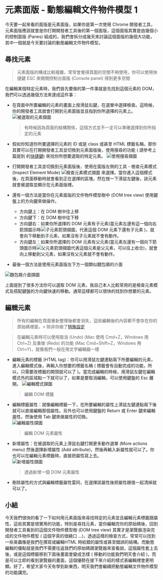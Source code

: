# 元素面版 - 動態編輯文件物件模型 1

今天要一起來看的面版是元素面版，如果你是第一次使用 Chrome 開發者工具，元素面版應該就會是你打開開發者工具後的第一個面版，這個面版其實是由幾個小的控制面版 (Panes) 組成的，我們會拆分成幾天來討論這個面版的幾個大功能，其中一個就是今天要討論的動態編輯文件物件模型。

## 尋找元素

> 元素面版的構成比較複雜，常常會覺得頁面的空間不夠使用，你可以使用快捷鍵 ESC 來開關控制台面版 (Console panel) 得到更多空間

在編輯某個特定元素時，我們首先要做的第一件事就是先找到這個元素的 DOM，我們可以透過幾個方法來達成這件事：

* 在頁面中所要編輯的元素的畫面上按滑鼠右鍵，在選單中選擇檢查。這時候，你的開發者工具就會打開到元素面版並且指到你所選擇的元素上。
![被選取的元素擷圖](https://www.dropbox.com/s/l6x4feo5ts4rabs/selected-el.jpg?raw=1)

  > 有時候因為頁面的結構關係，這個方式並不一定可以準確選擇到你所指定的元素

* 假如你知道你所要選擇的元素的 ID 或是 class 或甚至 HTML 標籤名稱，那你其實可以在打開開發者工具並切換到元素面版後，使用搜尋的功能 ( 請參考上篇提到
  的[快捷鍵](https://github.com/konekoya/talks/blob/master/intro-to-chrome-devtools-triathlon/day-6.md#%E5%B9%BE%E5%80%8B%E5%B8%B8%E7%94%A8%E7%9A%84%E5%BF%AB%E6%8D%B7%E9%8D%B5)) 來找你所想要選取的特定元素。
![使用搜尋擷圖](https://www.dropbox.com/s/zcsgid4luxmt73p/search.jpg?raw=1)

* 打開開發者工具並切換到元素面版後，使用在面版左側的工具 - 檢查元素模式 (Inspect Element Mode) ![檢查元素模式擷圖](https://www.dropbox.com/s/wm4zg1crwv9dbjc/inspect-el-tool.jpg?raw=1) 來選擇。當你進入這個模式後，在頁面移動時就會看到正在選擇的區塊，然在按一下滑鼠左鍵後，該元素就會被選取並顯示在元素面版裡。

* 還有一個方法是當你在元素面版的文件物件模型樹中 (DOM tree view) 使用鍵盤上的方向鍵來做操作。

    - 方向鍵上：在 DOM 樹中往上移
    - 方向鍵下：在 DOM 樹中往下移
    - 方向鍵右：如果你所選擇的 DOM 元素有子元素(當元素左邊有這一個向右箭頭圖示時![子元素箭頭擷圖](https://www.dropbox.com/s/v8zve55sslckpl3/dom-arrow.jpg?raw=1)，代表這個 DOM 元素下還有子元素 )，就會向下移動到子元素，如果沒有子元素就不會有動作。
    - 方向鍵左：如果你所選擇的 DOM 元素有父元素(當元素左邊有一個向下箭頭圖示時![父元素箭頭擷圖](https://www.dropbox.com/s/xhbjrx0c4vvjxbw/dom-arrow-parent.jpg?raw=1)代表這個元素是父元素，可以往上收合)，就會向上移動到父元素，如果沒有父元素就不會有動作。

* 最後一個方法是使用元素面版左下方一個類似麵包屑的介面  

![麵包屑介面擷圖](https://www.dropbox.com/s/p8oip8h4nayw200/breadcrume.jpg?raw=1) 

上面提到了很多方法你可以選取 DOM 元素，我自己本人比較常用的是檢查元素模式及搭配鍵盤的方向鍵快速的移動。通常這樣都可以很快的找到你想要的元素。

## 編輯元素

> 所有的編輯在頁面重新整理後都會消失，這些編輯後的內容都不會存在你的原始碼裡面，> 除非你做了[特殊設定](https://developers.google.com/web/tools/setup/setup-workflow)

> 在編輯元素時可以使用取消 (Undo) (Mac 使用 Cmd+Z，Windows 用 Ctrl+Z) 及重做 (Redo) 的功能 (Mac Cmd+Shift+Z，Windows 用 Ctrl+Y)，就像我們一般在用文字編輯器一樣

* 編輯元素的標籤 (HTML tag)：你可以用滑鼠左鍵連點兩下所要編輯的元素，進入編輯模式後，再輸入你想要的標籤名稱 ( 標籤會有自動完成的功能，所以，只需要改標籤的開頭就可以了 )。當完成編輯的時候，用滑鼠左鍵在編輯模式外的區域點一下就可以了，如果是要取消編輯，可以使用鍵盤的 Esc 離開。
![編輯模式擷圖](https://www.dropbox.com/s/1q9v1kl9puf27bm/edit%20mode.jpg?raw=1)  

    > 編輯 DOM 標籤

* 編輯標籤屬性：就像編輯標籤一下，在所要編輯的屬性上滑鼠左鍵連點兩下後就可以直接編輯那個屬性。另外也可以使用鍵盤的 Return 或 Enter 鍵來編輯屬性，然後使用 Tab 鍵來做屬性的切換。  
  ![編輯屬性擷圖](https://www.dropbox.com/s/1q9v1kl9puf27bm/edit%20mode.jpg?raw=1)  

  > 編輯 DOM 元素屬性
  
* 新增屬性：在被選取的元素上滑鼠右鍵打開更多動作選單 (More actions menu) 然後選擇新增屬性 (Add attribute)，然後再輸入新屬性就可以了。你也可以在編輯元素標籤時，直接把屬性寫上去。  
  ![新增屬性擷圖](https://www.dropbox.com/s/0b5wo1l8ng0gusj/add-attr.jpg?raw=1)  
    
  > 透過新增一個 DOM 元素屬性
    
* 刪除屬性的方式與編輯標籤屬性雷同，在選擇該屬性後把屬性跟值一起清掉就可以了。

## 小結

今天我們很快的看了一下如何用元素面版來尋找特定的元素並且編輯元素標籤跟屬性，這些其實是很實用的功能，特別是尋找元素，當你編輯完你的原始碼後，回到開發者工具看到的這個文件物件模型樹 (DOM tree view) 其實才是瀏覽器渲染完成的文件物件模型 ( 這個字真的很繞口 …)，透過這樣的檢查方式，常常可以找到一些臭蟲像是我們在撰寫或編輯HTML 時給錯的屬性或甚至錯誤的結構。而動態編輯的優點就是我們不需要往返我們的原始碼跟瀏覽器來查看說，這個屬性套上去後，或是這個標籤移到下面後畫面會變成怎樣 ( 移動的功能我們明天會介紹 )，而是可以立即的看到瀏覽器的畫面，這個優勢在接下來介紹的樣式表編輯裡會更明顯。好了，希望大家今天有學到新東西，明天我們會繼續把動態編輯文件物件模型的功能講完。
